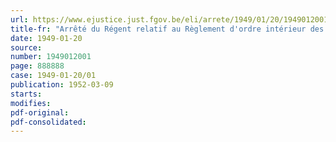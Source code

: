 ```yaml
---
url: https://www.ejustice.just.fgov.be/eli/arrete/1949/01/20/1949012001/justel
title-fr: "Arrêté du Régent relatif au Règlement d'ordre intérieur des internats annexés aux établissements d'enseignement moyen de l'Etat"
date: 1949-01-20
source:
number: 1949012001
page: 888888
case: 1949-01-20/01
publication: 1952-03-09
starts:
modifies:
pdf-original:
pdf-consolidated:
---
```


